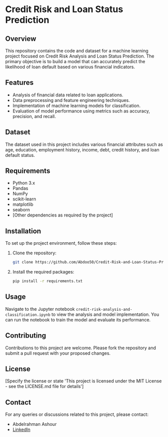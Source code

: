# Credit Risk and Loan Status Prediction

## Overview
This repository contains the code and dataset for a machine learning project focused on Credit Risk Analysis and Loan Status Prediction. The primary objective is to build a model that can accurately predict the likelihood of loan default based on various financial indicators.

## Features
- Analysis of financial data related to loan applications.
- Data preprocessing and feature engineering techniques.
- Implementation of machine learning models for classification.
- Evaluation of model performance using metrics such as accuracy, precision, and recall.

## Dataset
The dataset used in this project includes various financial attributes such as age, education, employment history, income, debt, credit history, and loan default status.

## Requirements
- Python 3.x
- Pandas
- NumPy
- scikit-learn
- matplotlib
- seaborn
- [Other dependencies as required by the project]

## Installation
To set up the project environment, follow these steps:
1. Clone the repository:
   ```bash
   git clone https://github.com/Abdoo50/Credit-Risk-and-Loan-Status-Prediction.git
   ```
2. Install the required packages:
   ```bash
   pip install -r requirements.txt
   ```

## Usage
Navigate to the Jupyter notebook `credit-risk-analysis-and-classification.ipynb` to view the analysis and model implementation. You can run the notebook to train the model and evaluate its performance.

## Contributing
Contributions to this project are welcome. Please fork the repository and submit a pull request with your proposed changes.

## License
[Specify the license or state 'This project is licensed under the MIT License - see the LICENSE.md file for details']

## Contact
For any queries or discussions related to this project, please contact:
- Abdelrahman Ashour
- [LinkedIn](https://www.linkedin.com/in/abdo-ashour-9467b623a/)

